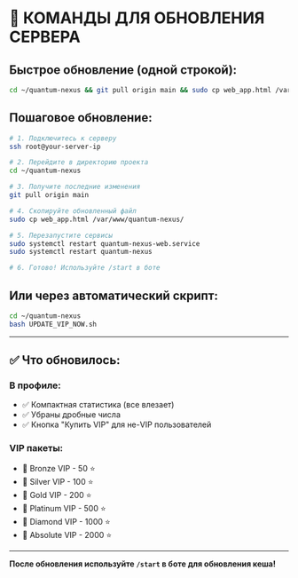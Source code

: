 # 🚀 КОМАНДЫ ДЛЯ ОБНОВЛЕНИЯ СЕРВЕРА

## Быстрое обновление (одной строкой):

```bash
cd ~/quantum-nexus && git pull origin main && sudo cp web_app.html /var/www/quantum-nexus/ && sudo systemctl restart quantum-nexus-web.service && sudo systemctl restart quantum-nexus && echo "✅ Обновлено!"
```

## Пошаговое обновление:

```bash
# 1. Подключитесь к серверу
ssh root@your-server-ip

# 2. Перейдите в директорию проекта
cd ~/quantum-nexus

# 3. Получите последние изменения
git pull origin main

# 4. Скопируйте обновленный файл
sudo cp web_app.html /var/www/quantum-nexus/

# 5. Перезапустите сервисы
sudo systemctl restart quantum-nexus-web.service
sudo systemctl restart quantum-nexus

# 6. Готово! Используйте /start в боте
```

## Или через автоматический скрипт:

```bash
cd ~/quantum-nexus
bash UPDATE_VIP_NOW.sh
```

---

## ✅ Что обновилось:

### В профиле:
- ✅ Компактная статистика (все влезает)
- ✅ Убраны дробные числа
- ✅ Кнопка "Купить VIP" для не-VIP пользователей

### VIP пакеты:
- 🥉 Bronze VIP - 50 ⭐
- 🥈 Silver VIP - 100 ⭐
- 🥇 Gold VIP - 200 ⭐
- 💎 Platinum VIP - 500 ⭐
- 💠 Diamond VIP - 1000 ⭐
- 👑 Absolute VIP - 2000 ⭐

---

**После обновления используйте `/start` в боте для обновления кеша!**

